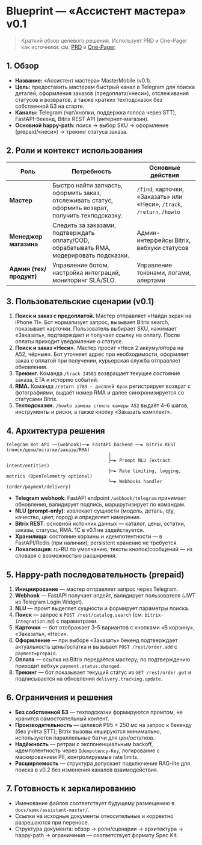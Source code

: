 # Blueprint — «Ассистент мастера» v0.1

> Краткий обзор целевого решения. Использует PRD и One-Pager как источники: см. [PRD](../../docs/PRD%20%E2%80%94%20%C2%AB%D0%90%D1%81%D1%81%D0%B8%D1%81%D1%82%D0%B5%D0%BD%D1%82%20%D0%BC%D0%B0%D1%81%D1%82%D0%B5%D1%80%D0%B0%C2%BB.md) и [One-Pager](../../docs/ONE-PAGER%20%E2%80%94%20%D0%90%D1%81%D1%81%D0%B8%D1%81%D1%82%D0%B5%D0%BD%D1%82%20%D0%BC%D0%B0%D1%81%D1%82%D0%B5%D1%80%D0%B0%20v0.1.md).

## 1. Обзор
- **Название:** «Ассистент мастера» MasterMobile (v0.1).
- **Цель:** предоставить мастерам быстрый канал в Telegram для поиска деталей, оформления заказов (предоплата/«неси»), отслеживания статусов и возвратов, а также кратких техподсказок без собственной БЗ на старте.
- **Каналы:** Telegram (чат/кнопки, поддержка голоса через STT), FastAPI-бекенд, Bitrix REST API (интернет-магазин).
- **Основной happy-path:** поиск → выбор SKU → оформление (prepaid/«неси») → трекинг статуса заказа.

## 2. Роли и контекст использования
| Роль | Потребность | Основные действия |
| --- | --- | --- |
| **Мастер** | Быстро найти запчасть, оформить заказ, отслеживать статус, оформить возврат, получить техподсказку. | `/find`, карточки, «Заказать» или «Неси», `/track`, `/return`, `/howto` |
| **Менеджер магазина** | Следить за заказами, подтверждать оплату/COD, обрабатывать RMA, модерировать подсказки. | Админ-интерфейсы Bitrix, вебхуки статусов |
| **Админ (тех/продукт)** | Управление ботом, настройка интеграций, мониторинг SLA/SLO. | Управление токенами, логами, алертами |

## 3. Пользовательские сценарии (v0.1)
1. **Поиск и заказ с предоплатой.** Мастер отправляет «Найди экран на iPhone 11». Бот нормализует запрос, вызывает Bitrix search, показывает карточки. Пользователь выбирает SKU, нажимает «Заказать», подтверждает и получает ссылку на оплату. После оплаты приходит уведомление о статусе.
2. **Поиск и заказ «Неси».** Мастер просит «Неси 2 аккумулятора на A52, чёрные». Бот уточняет адрес при необходимости, оформляет заказ с оплатой при получении, курьерская служба отправляет обновления.
3. **Трекинг.** Команда `/track 24581` возвращает текущее состояние заказа, ETA и историю событий.
4. **RMA.** Команда `/return 1789 — дисплей брак` регистрирует возврат с фотографиями, выдаёт номер RMA и далее синхронизируется со статусами Bitrix.
5. **Техподсказки.** `/howto замена стекла камеры A52` выдаёт 4–6 шагов, инструменты и риски, а также кнопку «Заказать комплект».

## 4. Архитектура решения
```
Telegram Bot API ──(webhook)──► FastAPI backend ──► Bitrix REST (поиск/цены/остатки/заказы/RMA)
                                      │
                                      ├─► Prompt NLU (extract intent/entities)
                                      ├─► Rate limiting, logging, metrics (OpenTelemetry optional)
                                      └─► Webhooks handler (order/payment/delivery)
```
- **Telegram webhook**: FastAPI endpoint `/webhook/telegram` принимает обновления, валидирует подпись, маршрутизирует по командам.
- **NLU (prompt-only)**: извлекает сущности (модель, деталь, qty, качество, цвет, город) и определяет намерение.
- **Bitrix REST**: основной источник данных — каталог, цены, остатки, заказы, статусы, RMA. 1С в v0.1 не задействуется.
- **Хранилища**: состояние корзины и идемпотентности — в FastAPI/Redis (при наличии); persistent хранение не требуется.
- **Локализация**: ru-RU по умолчанию, тексты кнопок/сообщений — из словаря с возможностью расширения.

## 5. Happy-path последовательность (prepaid)
1. **Инициирование** — мастер отправляет запрос через Telegram.
2. **Webhook** — FastAPI получает апдейт, валидирует пользователя (JWT из Telegram Login Widget).
3. **NLU** — промт выделяет сущности и формирует параметры поиска.
4. **Поиск** — запрос к `POST /rest/catalog.search` (см. `bitrix-integration.md`) с параметрами.
5. **Карточки** — бот отображает 3–5 вариантов с кнопками «В корзину», «Заказать», «Неси».
6. **Оформление** — при выборе «Заказать» бекенд подтверждает актуальность цены/остатка и вызывает `POST /rest/order.add` с `payment=prepaid`.
7. **Оплата** — ссылка из Bitrix передаётся мастеру; по подтверждению приходит вебхук `payment.status.changed`.
8. **Трекинг** — бот показывает текущий статус из `GET /rest/order.get` и подписывается на обновления `delivery.tracking.update`.

## 6. Ограничения и решения
- **Без собственной БЗ** — техподсказки формируются промтом, не хранится самостоятельный контент.
- **Производительность** — целевой P95 < 250 мс на запрос к бекенду (без учёта STT); Bitrix вызовы кешируются минимально, используются параллельные батчи для цен/остатков.
- **Надёжность** — ретраи с экспоненциальным backoff, идемпотентность через `Idempotency-Key`, логирование с маскированием PII, контролируемые rate limits.
- **Расширяемость** — структура допускает подключение RAG-lite для поиска в v0.2 без изменения каналов взаимодействия.

## 7. Готовность к зеркалированию
- Именование файлов соответствует будущему размещению в `docs/spec/assistant-master/`.
- Ссылки на исходные документы относительные и корректно разрешаются при переносе.
- Структура документа: обзор → роли/сценарии → архитектура → happy-path → ограничения — соответствует формату Spec Kit.
